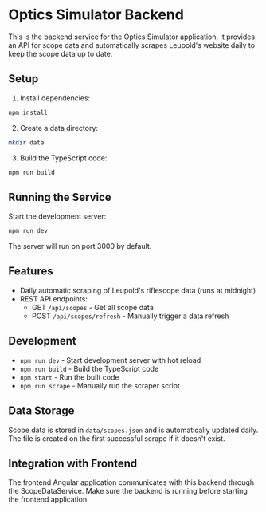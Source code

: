 # Optics Simulator Backend

This is the backend service for the Optics Simulator application. It provides an API for scope data and automatically scrapes Leupold's website daily to keep the scope data up to date.

## Setup

1. Install dependencies:
```bash
npm install
```

2. Create a data directory:
```bash
mkdir data
```

3. Build the TypeScript code:
```bash
npm run build
```

## Running the Service

Start the development server:
```bash
npm run dev
```

The server will run on port 3000 by default.

## Features

- Daily automatic scraping of Leupold's riflescope data (runs at midnight)
- REST API endpoints:
  - GET `/api/scopes` - Get all scope data
  - POST `/api/scopes/refresh` - Manually trigger a data refresh

## Development

- `npm run dev` - Start development server with hot reload
- `npm run build` - Build the TypeScript code
- `npm start` - Run the built code
- `npm run scrape` - Manually run the scraper script

## Data Storage

Scope data is stored in `data/scopes.json` and is automatically updated daily. The file is created on the first successful scrape if it doesn't exist.

## Integration with Frontend

The frontend Angular application communicates with this backend through the ScopeDataService. Make sure the backend is running before starting the frontend application. 
